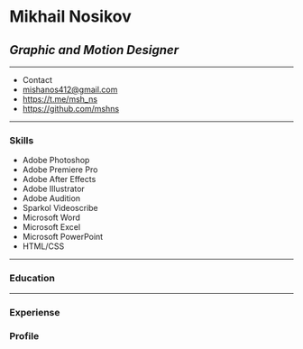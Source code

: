 # **Mikhail Nosikov**
## *Graphic and Motion Designer*
---
* Contact
 * mishanos412@gmail.com
 * https://t.me/msh_ns
 * https://github.com/mshns
---
### Skills
* Adobe Photoshop
* Adobe Premiere Pro
* Adobe After Effects
* Adobe Illustrator
* Adobe Audition
* Sparkol Videoscribe
* Microsoft Word
* Microsoft Excel
* Microsoft PowerPoint
* HTML/CSS
---
### Education
---
### Experiense
### Profile